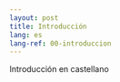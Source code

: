 ```yaml
---
layout: post
title: Introducción
lang: es
lang-ref: 00-introduccion
---
```


Introducción en castellano